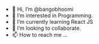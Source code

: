 - 👋 Hi, I’m @bangobhoomi
- 👀 I’m interested in Programming.
- 🌱 I’m currently learning React JS
- 💞️ I’m looking to collaborate.
- 📫 How to reach me ...

<!---
bangobhoomi/bangobhoomi is a ✨ special ✨ repository because its `README.md` (this file) appears on your GitHub profile.
You can click the Preview link to take a look at your changes.
--->
